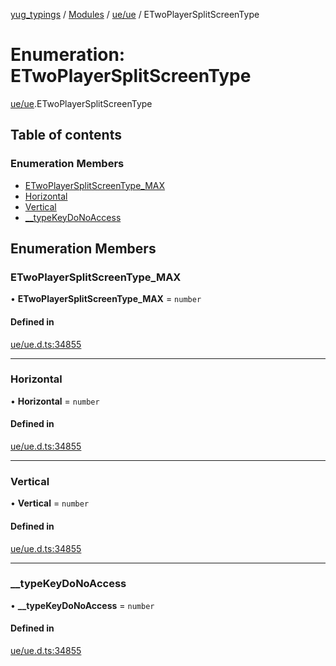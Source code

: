 [yug_typings](../README.md) / [Modules](../modules.md) / [ue/ue](../modules/ue_ue.md) / ETwoPlayerSplitScreenType

# Enumeration: ETwoPlayerSplitScreenType

[ue/ue](../modules/ue_ue.md).ETwoPlayerSplitScreenType

## Table of contents

### Enumeration Members

- [ETwoPlayerSplitScreenType\_MAX](ue_ue.ETwoPlayerSplitScreenType.md#etwoplayersplitscreentype_max)
- [Horizontal](ue_ue.ETwoPlayerSplitScreenType.md#horizontal)
- [Vertical](ue_ue.ETwoPlayerSplitScreenType.md#vertical)
- [\_\_typeKeyDoNoAccess](ue_ue.ETwoPlayerSplitScreenType.md#__typekeydonoaccess)

## Enumeration Members

### ETwoPlayerSplitScreenType\_MAX

• **ETwoPlayerSplitScreenType\_MAX** = `number`

#### Defined in

[ue/ue.d.ts:34855](https://github.com/YugMetaverse/yug_typings/blob/25cad34/ue/ue.d.ts#L34855)

___

### Horizontal

• **Horizontal** = `number`

#### Defined in

[ue/ue.d.ts:34855](https://github.com/YugMetaverse/yug_typings/blob/25cad34/ue/ue.d.ts#L34855)

___

### Vertical

• **Vertical** = `number`

#### Defined in

[ue/ue.d.ts:34855](https://github.com/YugMetaverse/yug_typings/blob/25cad34/ue/ue.d.ts#L34855)

___

### \_\_typeKeyDoNoAccess

• **\_\_typeKeyDoNoAccess** = `number`

#### Defined in

[ue/ue.d.ts:34855](https://github.com/YugMetaverse/yug_typings/blob/25cad34/ue/ue.d.ts#L34855)
